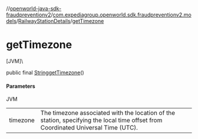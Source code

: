 //[openworld-java-sdk-fraudpreventionv2](../../../index.md)/[com.expediagroup.openworld.sdk.fraudpreventionv2.models](../index.md)/[RailwayStationDetails](index.md)/[getTimezone](get-timezone.md)

# getTimezone

[JVM]\

public final [String](https://docs.oracle.com/javase/8/docs/api/java/lang/String.html)[getTimezone](get-timezone.md)()

#### Parameters

JVM

| | |
|---|---|
| timezone | The timezone associated with the location of the station, specifying the local time offset from Coordinated Universal Time (UTC). |
